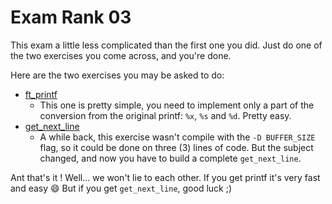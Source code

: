 # Exam Rank 03

This exam a little less complicated than the first one you did. Just do one of the two exercises you come across, and you're done.&#x20;

Here are the two exercises you may be asked to do:

* [ft\_printf](../rank-01/ft_printf/)
  * This one is pretty simple, you need to implement only a part of the conversion from the original printf: `%x`, `%s` and `%d`. Pretty easy.
* [get\_next\_line](../rank-01/get_next_line/)
  * A while back, this exercise wasn't compile with the `-D BUFFER_SIZE` flag, so it could be done on three (3) lines of code. But the subject changed, and now you have to build a complete `get_next_line`.

Ant that's it ! Well... we won't lie to each other. If you get printf it's very fast and easy :smile:  But if you get `get_next_line`, good luck ;)
